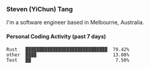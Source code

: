 ### Steven (YiChun) Tang

I'm a software engineer based in Melbourne, Australia.

#### Personal Coding Activity (past 7 days)
```
Rust   ▓▓▓▓▓▓▓▓▓▓▓▓▓▓▓▓▓▓▓▓▓▓▓▓▓▓▓▓▓▓  79.42%
other  ▓▓▓▓                            13.08%
Text   ▓▓                               7.50%
```
